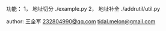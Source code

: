 功能：
1， 地址切分 ./example.py
2， 地址补全 ./addrutil/util.py


author: 王全军 232804990@qq.com tidal.melon@gmail.com

